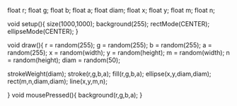 float r;
float g;
float b;
float a;
float diam;
float x;
float y;
float m;
float n;

void setup(){
size(1000,1000);
background(255);
rectMode(CENTER);
ellipseMode(CENTER);
}

void draw(){
  r = random(255);
  g = random(255);
  b = random(255);
  a = random(255);
  x = random(width);
  y = random(height);
  m = random(width);
  n = random(height);
  diam = random(50);
  
  strokeWeight(diam);
  stroke(r,g,b,a);
  fill(r,g,b,a);
  ellipse(x,y,diam,diam);
  rect(m,n,diam,diam);
  line(x,y,m,n);

}
void mousePressed(){
  background(r,g,b,a);
}
